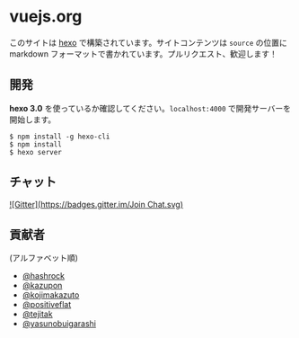 # vuejs.org

このサイトは [hexo](http://zespia.tw/hexo) で構築されています。サイトコンテンツは `source` の位置に markdown フォーマットで書かれています。プルリクエスト、歓迎します！

## 開発

**hexo 3.0** を使っているか確認してください。`localhost:4000` で開発サーバーを開始します。

```
$ npm install -g hexo-cli
$ npm install
$ hexo server
```

## チャット
[![Gitter](https://badges.gitter.im/Join Chat.svg)](https://gitter.im/kazupon/vuejs-jp-gitter)


## 貢献者
(アルファベット順)

- [@hashrock](https://github.com/hashrock)
- [@kazupon](https://github.com/kazupon)
- [@kojimakazuto](https://github.com/kojimakazuto)
- [@positiveflat](https://github.com/positiveflat)
- [@tejitak](https://github.com/tejitak)
- [@yasunobuigarashi](https://github.com/yasunobuigarashi)
